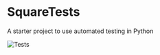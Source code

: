 # SquareTests
A starter project to use automated testing in Python

![Tests](https://github.com/axdev4591/SquareTests/actions/workflows/tests.yml/badge.svg)
